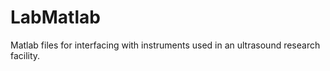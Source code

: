 # LabMatlab
Matlab files for interfacing with instruments used in an ultrasound research facility. 
